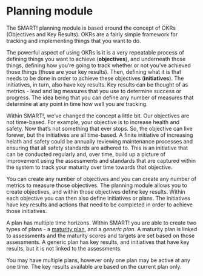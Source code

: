 # Planning module
The SMART! planning module is based around the concept of OKRs (Objectives and Key Results). OKRs are a fairly simple framework for tracking and implementing things that you want to do. 

The powerful aspect of using OKRs is it is a very repeatable process of defining things you want to achieve (**objectives**), and underneath those things, defining how you’re going to track whether or not you’ve achieved those things (those are your key results). Then, defining what it is that needs to be done in order to achieve these objectives (**initiatives**). The initiatives, in turn, also have key results. Key results can be thought of as metrics - lead and lag measures that you use to determine success or progress. The idea being that you can define any number of measures that determine at any point in time how well you are tracking.

Within SMART!, we’ve changed the concept a little bit. Our objectives are not time-based. For example, your objective is to increase health and safety. Now that’s not something that ever stops. So, the objective can live forever, but the initiatives are all time-based. A finite initiative of increasing helath and safety could be annually reviewing  maintenance processes and ensuring that all safety standards are adhered to. This is an initiative that can be conducted regularly and, over time, build up a picture of improvement using the assessments and standards that are captured within the system to track your maturity over time towards that objective.

You can create any number of objectives and you can create any number of metrics to measure those objectives. The planning module allows you to create objectives, and within those objectives define key results. Within each objective you can then also define initiatives or plans. The initiatives have key results and actions that need to be completed in order to achieve those initiatives.

A plan has multiple time horizons. Within SMART! you are able to create two types of plans - a [maturity plan](/jobs/maturity-plan.html), and a _generic plan_. A maturity plan is linked to assessments and the maturity scores and targets are set based on those assessments. A generic plan has key results, and initiatives that have key results, but it is not linked to the assessments.

You may have multiple plans, however only one plan may be active at any one time. The key results available are based on the current plan only.